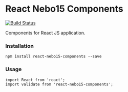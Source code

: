 # React Nebo15 Components

[![Build Status](https://travis-ci.org/Nebo15/react-nebo15-components.svg?branch=master)](https://travis-ci.org/Nebo15/react-nebo15-components)

Components for React JS application.

### Installation

```
npm install react-nebo15-components --save
```

### Usage

```
import React from 'react';
import validate from 'react-nebo15-components';
